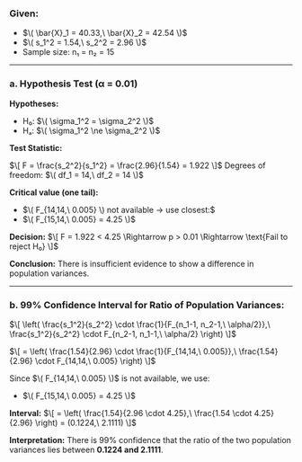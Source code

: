 

### Given:
- $\( \bar{X}_1 = 40.33,\ \bar{X}_2 = 42.54 \)$
- $\( s_1^2 = 1.54,\ s_2^2 = 2.96 \)$
- Sample size: n₁ = n₂ = 15

---

### a. Hypothesis Test (α = 0.01)

**Hypotheses:**
- H₀: $\( \sigma_1^2 = \sigma_2^2 \)$
- Hₐ: $\( \sigma_1^2 \ne \sigma_2^2 \)$

**Test Statistic:**  

$\[
F = \frac{s_2^2}{s_1^2} = \frac{2.96}{1.54} = 1.922
\]$
Degrees of freedom: $\( df_1 = 14,\ df_2 = 14 \)$

**Critical value (one tail):**
- $\( F_{14,14,\ 0.005} \) not available → use closest:$
- $\( F_{15,14,\ 0.005} = 4.25 \)$

**Decision:**
$\[
F = 1.922 < 4.25 \Rightarrow p > 0.01 \Rightarrow \text{Fail to reject H₀}
\]$

**Conclusion:**
There is insufficient evidence to show a difference in population variances.

---

### b. 99% Confidence Interval for Ratio of Population Variances:

$\[
\left( \frac{s_1^2}{s_2^2} \cdot \frac{1}{F_{n_1-1, n_2-1,\ \alpha/2}},\ \frac{s_1^2}{s_2^2} \cdot F_{n_2-1, n_1-1,\ \alpha/2} \right)
\]$

$\[
= \left( \frac{1.54}{2.96} \cdot \frac{1}{F_{14,14,\ 0.005}},\ \frac{1.54}{2.96} \cdot F_{14,14,\ 0.005} \right)
\]$

Since $\( F_{14,14,\ 0.005} \)$ is not available, we use:
- $\( F_{15,14,\ 0.005} = 4.25 \)$

**Interval:**
$\[
= \left( \frac{1.54}{2.96 \cdot 4.25},\ \frac{1.54 \cdot 4.25}{2.96} \right)
= (0.1224,\ 2.1111)
\]$

**Interpretation:**
There is 99% confidence that the ratio of the two population variances lies between **0.1224 and 2.1111**.
